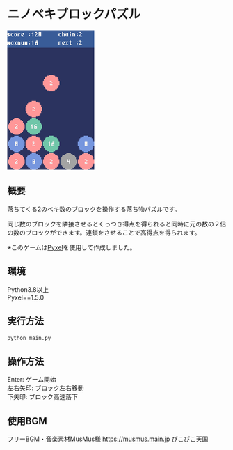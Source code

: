 # ニノベキブロックパズル
![ゲーム画面](screenshot.png)
## 概要
落ちてくる2のベキ数のブロックを操作する落ち物パズルです。  
  
同じ数のブロックを隣接させるとくっつき得点を得られると同時に元の数の２倍の数のブロックができます。連鎖をさせることで高得点を得られます。  
  
※このゲームは[Pyxel](https://github.com/kitao/pyxel)を使用して作成しました。

## 環境
Python3.8以上  
Pyxel==1.5.0

## 実行方法
```
python main.py
```

## 操作方法
Enter: ゲーム開始  
左右矢印: ブロック左右移動  
下矢印: ブロック高速落下
 
 ## 使用BGM
フリーBGM・音楽素材MusMus様 https://musmus.main.jp
ぴこぴこ天国